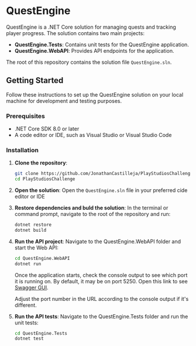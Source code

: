 # QuestEngine

QuestEngine is a .NET Core solution for managing quests and tracking player progress. The solution contains two main projects:

- **QuestEngine.Tests**: Contains unit tests for the QuestEngine application.
- **QuestEngine.WebAPI**: Provides API endpoints for the application.

The root of this repository contains the solution file `QuestEngine.sln`.

## Getting Started

Follow these instructions to set up the QuestEngine solution on your local machine for development and testing purposes.

### Prerequisites

- .NET Core SDK 8.0 or later
- A code editor or IDE, such as Visual Studio or Visual Studio Code

### Installation

1. **Clone the repository**:
   ```bash
   git clone https://github.com/JonathanCastilleja/PlayStudiosChallenge.git
   cd PlayStudiosChallenge

2. **Open the solution**:
   Open the `QuestEngine.sln` file in your preferred cide editor or IDE

3. **Restore dependencies and buld the solution**:
   In the terminal or command prompt, navigate to the root of the repository and run:
   ```bash
   dotnet restore
   dotnet build

5. **Run the API project**:
   Navigate to the QuestEngine.WebAPI folder and start the Web API:
   ```bash
   cd QuestEngine.WebAPI
   dotnet run
   ```
   Once the application starts, check the console output to see which port it is running on.
   By default, it may be on port 5250. Open this link to see [Swagger GUI](http://localhost:5250/swagger).

   Adjust the port number in the URL according to the console output if it's different.

7. **Run the API tests**:
   Navigate to the QuestEngine.Tests folder and run the unit tests:
   ```bash
   cd QuestEngine.Tests
   dotnet test


